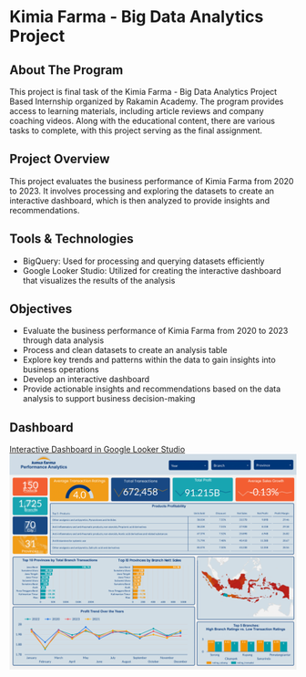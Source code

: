 # Kimia Farma - Big Data Analytics Project
## About The Program
This project is final task of the Kimia Farma - Big Data Analytics Project Based Internship organized by Rakamin Academy. The program provides access to learning materials, including article reviews and company coaching videos. Along with the educational content, there are various tasks to complete, with this project serving as the final assignment.

## Project Overview
This project evaluates the business performance of Kimia Farma from 2020 to 2023. It involves processing and exploring the datasets to create an interactive dashboard, which is then analyzed to provide insights and recommendations.

## Tools & Technologies
* BigQuery: Used for processing and querying datasets efficiently
* Google Looker Studio: Utilized for creating the interactive dashboard that visualizes the results of the analysis

## Objectives
* Evaluate the business performance of Kimia Farma from 2020 to 2023 through data analysis
* Process and clean datasets to create an analysis table
* Explore key trends and patterns within the data to gain insights into business operations
* Develop an interactive dashboard
* Provide actionable insights and recommendations based on the data analysis to support business decision-making

## Dashboard
[Interactive Dashboard in Google Looker Studio](https://lookerstudio.google.com/s/ncvpUpqCuF8)
![](dashboard.png)
